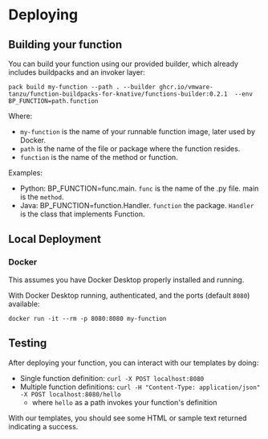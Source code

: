 # Deploying

## Building your function

You can build your function using our provided builder, which already includes buildpacks and an invoker layer:
```
pack build my-function --path . --builder ghcr.io/vmware-tanzu/function-buildpacks-for-knative/functions-builder:0.2.1  --env BP_FUNCTION=path.function
```
Where:  
  * `my-function` is the name of your runnable function image, later used by Docker.
  * `path` is the name of the file or package where the function resides. 
  * `function` is the name of the method or function. 

Examples: 
  * Python: BP_FUNCTION=func.main. `func` is the name of the .py file. main is the `method`.
  * Java: BP_FUNCTION=function.Handler. `function` the package. `Handler` is the class that implements Function.

## Local Deployment

### Docker

This assumes you have Docker Desktop properly installed and running.

With Docker Desktop running, authenticated, and the ports (default `8080`) available:

```
docker run -it --rm -p 8080:8080 my-function
```

## Testing
After deploying your function, you can interact with our templates by doing:
- Single function definition: `curl -X POST localhost:8080`
- Multiple function definitions: `curl -H "Content-Type: application/json" -X POST localhost:8080/hello`
  - where `hello` as a path invokes your function's definition

With our templates, you should see some HTML or sample text returned indicating a success.
